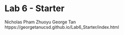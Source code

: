 # Lab 6 - Starter
Nicholas Pham 
Zhuoyu George Tan
htpps://georgetanucsd.github.io/Lab6_Starter/index.html
